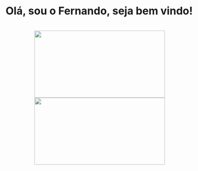 <h1>Olá, sou o Fernando, seja bem vindo!</h1><br>
<div align="center">
  <a href="https://github.com/fernandobanhos">
  <img height="180em" width="350em" src="https://github-readme-stats.vercel.app/api?username=fernandobanhos&show_icons=true&theme=dracula&include_all_commits=true&count_private=true"/>
  <img height="180em" width="350em" src="https://github-readme-stats.vercel.app/api/top-langs/?username=fernandobanhos&layout=compact&langs_count=7&theme=dracula"/>
</div>
